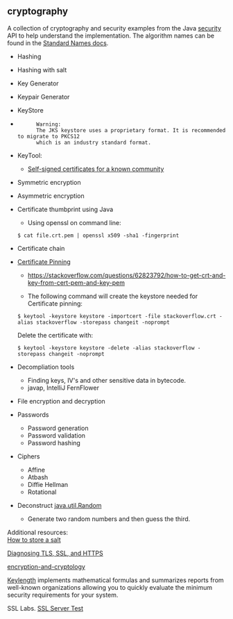 ## cryptography
A collection of cryptography and security examples from the Java 
[security](https://docs.oracle.com/en/java/javase/11/docs/api/java.base/java/security/package-summary.html) 
API to help understand the implementation. The algorithm names can be found in the 
[Standard Names docs](https://docs.oracle.com/en/java/javase/11/docs/specs/security/standard-names.html).

* Hashing

* Hashing with salt

* Key Generator

* Keypair Generator

* KeyStore
* ```
        Warning:
        The JKS keystore uses a proprietary format. It is recommended to migrate to PKCS12 
        which is an industry standard format.
    ```

* KeyTool:
  * [Self-signed certificates for a known community](https://blogs.oracle.com/java-platform-group/self-signed-certificates-for-a-known-community)

* Symmetric encryption

* Asymmetric encryption

* Certificate thumbprint using Java
    * Using openssl on command line:
    ```
    $ cat file.crt.pem | openssl x509 -sha1 -fingerprint
    ```

* Certificate chain

* [Certificate Pinning](https://docs.broadcom.com/doc/certificate-pinning-en)

    * https://stackoverflow.com/questions/62823792/how-to-get-crt-and-key-from-cert-pem-and-key-pem

    * The following command will create the keystore needed for Certificate pinning:
    ```
    $ keytool -keystore keystore -importcert -file stackoverflow.crt -alias stackoverflow -storepass changeit -noprompt
    ```
    Delete the certificate with:
    ```
    $ keytool -keystore keystore -delete -alias stackoverflow -storepass changeit -noprompt
    ```

* Decompliation tools
  * Finding keys, IV's and other sensitive data in bytecode.
  * javap, IntelliJ FernFlower

* File encryption and decryption

* Passwords
  * Password generation
  * Password validation
  * Password hashing

* Ciphers
  * Affine
  * Atbash
  * Diffie Hellman
  * Rotational

* Deconstruct [java.util.Random](https://hg.openjdk.java.net/jdk8/jdk8/jdk/file/tip/src/share/classes/java/util/Random.java)
  * Generate two random numbers and then guess the third.

Additional resources:<br>
[How to store a salt](https://security.stackexchange.com/questions/17421/how-to-store-salt)

[Diagnosing TLS, SSL, and HTTPS](https://blogs.oracle.com/java-platform-group/diagnosing-tls,-ssl,-and-https)

[encryption-and-cryptology](https://security.stackexchange.com/questions/2202/lessons-learned-and-misconceptions-regarding-encryption-and-cryptology)

[Keylength](https://www.keylength.com/) implements mathematical formulas and summarizes reports 
from well-known organizations allowing you to quickly evaluate the minimum security requirements for your system.

SSL Labs.
[SSL Server Test](https://www.ssllabs.com/ssltest/)
